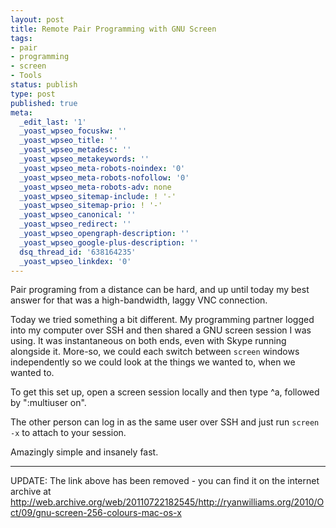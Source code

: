 ```yaml
---
layout: post
title: Remote Pair Programming with GNU Screen
tags:
- pair
- programming
- screen
- Tools
status: publish
type: post
published: true
meta:
  _edit_last: '1'
  _yoast_wpseo_focuskw: ''
  _yoast_wpseo_title: ''
  _yoast_wpseo_metadesc: ''
  _yoast_wpseo_metakeywords: ''
  _yoast_wpseo_meta-robots-noindex: '0'
  _yoast_wpseo_meta-robots-nofollow: '0'
  _yoast_wpseo_meta-robots-adv: none
  _yoast_wpseo_sitemap-include: ! '-'
  _yoast_wpseo_sitemap-prio: ! '-'
  _yoast_wpseo_canonical: ''
  _yoast_wpseo_redirect: ''
  _yoast_wpseo_opengraph-description: ''
  _yoast_wpseo_google-plus-description: ''
  dsq_thread_id: '638164235'
  _yoast_wpseo_linkdex: '0'
---
```

Pair programing from a distance can be hard, and up until today my best answer for that was a high-bandwidth, laggy VNC connection.

Today we tried something a bit different.  My programming partner logged into my computer over SSH and then shared a GNU screen session I was using.  It was instantaneous on both ends, even with Skype running alongside it.  More-so, we could each switch between `screen` windows independently so we could look at the things we wanted to, when we wanted to.

To get this set up, open a screen session locally and then type ^a, followed by ":multiuser on".

The other person can log in as the same user over SSH and just run `screen -x` to attach to your session.

Amazingly simple and insanely fast.

---

UPDATE: The link above has been removed - you can find it on the internet archive at <a href="http://web.archive.org/web/20110722182545/http://ryanwilliams.org/2010/Oct/09/gnu-screen-256-colours-mac-os-x">http://web.archive.org/web/20110722182545/http://ryanwilliams.org/2010/Oct/09/gnu-screen-256-colours-mac-os-x</a>
